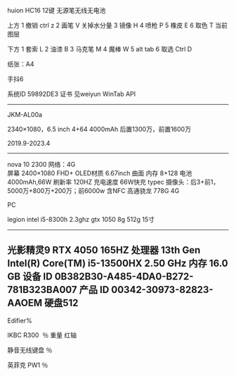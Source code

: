 

huion HC16 
12键 无源笔无线无电池

上方
1	撤销	ctrl z
2	画笔	V	关掉水分量
3	镜像	H
4	喷枪	P
5	橡皮	E
6	取色	T	当前图层

下方
1	套索	L
2	油漆	B
3	马克笔	M
4	魔棒	W
5	alt tab
6	取选	Ctrl D

纸张：A4

手抖6

系统ID 59892DE3
证书 见weiyun
WinTab API


-----------------------------------------
JKM-AL00a

 2340×1080，6.5 inch
4+64
 4000mAh
后置1300万，前置1600万

2019.9-2023.4

------------------------------------------
nova 10	2300
网络：4G		
屏幕 2400×1080 FHD+ OLED材质	  6.67inch 	   曲面
内存 8+128
电池 4000mAh,66W
刷新率 120HZ
充电速度 66W快充 typec
摄像头：后3+前1，5000万+800万+200万；前6000w
含NFC
高通骁龙 778G 4G


PC 

legion
intel i5-8300h 2.3ghz
gtx 1050
8g
512g
15寸

--------------------------------
光影精灵9
RTX 4050 
165HZ
处理器	13th Gen Intel(R) Core(TM) i5-13500HX   2.50 GHz
内存 16.0 GB 
设备 ID	0B382B30-A485-4DA0-B272-781B323BA007
产品 ID	00342-30973-82823-AAOEM
硬盘512
------------------------

Edifier%

IKBC R300  ％
重量 红轴

静音无线键盘 ％

英菲克 PW1 ％